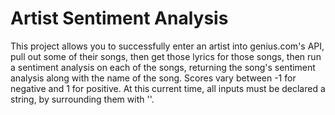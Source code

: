 # Artist Sentiment Analysis

This project allows you to successfully enter an artist into genius.com's API, pull out some of their songs, then get those lyrics for those songs, then run a sentiment analysis on each of the songs, returning the song's sentiment analysis along with the name of the song. Scores vary between -1 for negative and 1 for positive. At this current time, all inputs must be declared a string, by surrounding them with ''.
